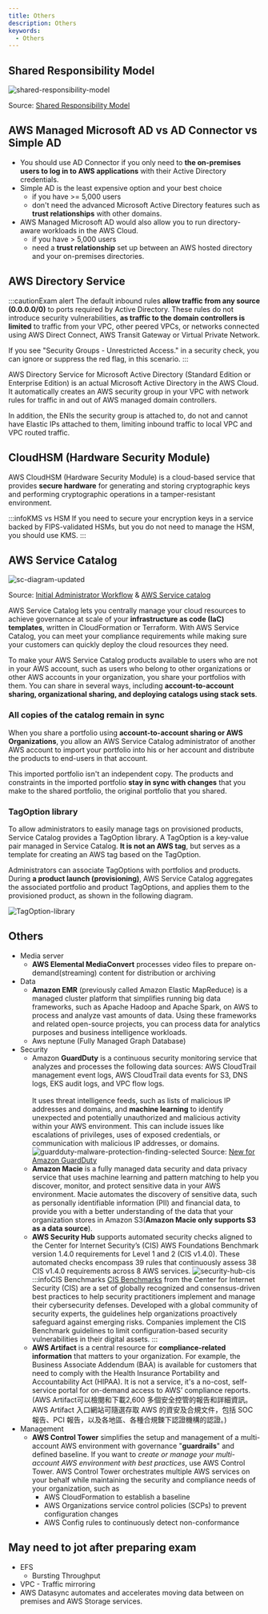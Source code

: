 ```yaml
---
title: Others
description: Others
keywords:
  - Others
---
```


## Shared Responsibility Model

![shared-responsibility-model](/img/aws/other/shared-responsibility-model.jpg)

Source: [Shared Responsibility Model](https://aws.amazon.com/compliance/shared-responsibility-model/)

## AWS Managed Microsoft AD vs AD Connector vs Simple AD

- You should use AD Connector if you only need to **the on-premises users to log in to AWS applications** with their Active Directory credentials.
- Simple AD is the least expensive option and your best choice 
  - if you have >= 5,000 users
  - don't need the advanced Microsoft Active Directory features such as **trust relationships** with other domains.
- AWS Managed Microsoft AD would also allow you to run directory-aware workloads in the AWS Cloud. 
  - if you have > 5,000 users 
  - need a **trust relationship** set up between an AWS hosted directory and your on-premises directories.

## AWS Directory Service

:::cautionExam alert
The default inbound rules **allow traffic from any source (0.0.0.0/0)** to ports required by Active Directory. These rules do not introduce security vulnerabilities, **as traffic to the domain controllers is limited** to traffic from your VPC, other peered VPCs, or networks connected using AWS Direct Connect, AWS Transit Gateway or Virtual Private Network. 

If you see "Security Groups - Unrestricted Access." in a security check, you can ignore or suppress the red flag, in this scenario.
:::

AWS Directory Service for Microsoft Active Directory (Standard Edition or Enterprise Edition) is an actual Microsoft Active Directory in the AWS Cloud. It automatically creates an AWS security group in your VPC with network rules for traffic in and out of AWS managed domain controllers. 

In addition, the ENIs the security group is attached to, do not and cannot have Elastic IPs attached to them, limiting inbound traffic to local VPC and VPC routed traffic.

## CloudHSM (Hardware Security Module)

AWS CloudHSM (Hardware Security Module) is a cloud-based service that provides **secure hardware** for generating and storing cryptographic keys and performing cryptographic operations in a tamper-resistant environment.

:::infoKMS vs HSM
If you need to secure your encryption keys in a service backed by FIPS-validated HSMs, but you do not need to manage the HSM, you should use KMS.
:::

##  AWS Service Catalog

![sc-diagram-updated](/img/aws/other/sc-diagram-updated.png)

Source: [Initial Administrator Workflow](https://docs.aws.amazon.com/servicecatalog/latest/adminguide/what-is_concepts.html) & [AWS Service catalog](https://aws.amazon.com/servicecatalog/)

AWS Service Catalog lets you centrally manage your cloud resources to achieve governance at scale of your **infrastructure as code (IaC) templates**, written in CloudFormation or Terraform. With AWS Service Catalog, you can meet your compliance requirements while making sure your customers can quickly deploy the cloud resources they need.

To make your AWS Service Catalog products available to users who are not in your AWS account, such as users who belong to other organizations or other AWS accounts in your organization, you share your portfolios with them. You can share in several ways, including **account-to-account sharing, organizational sharing, and deploying catalogs using stack sets**.

### All copies of the catalog remain in sync

When you share a portfolio using **account-to-account sharing or AWS Organizations**, you allow an AWS Service Catalog administrator of another AWS account to import your portfolio into his or her account and distribute the products to end-users in that account.

This imported portfolio isn't an independent copy. The products and constraints in the imported portfolio **stay in sync with changes** that you make to the shared portfolio, the original portfolio that you shared. 


### TagOption library

To allow administrators to easily manage tags on provisioned products, Service Catalog provides a TagOption library. A TagOption is a key-value pair managed in Service Catalog. **It is not an AWS tag**, but serves as a template for creating an AWS tag based on the TagOption.

Administrators can associate TagOptions with portfolios and products. During **a product launch (provisioning)**, AWS Service Catalog aggregates the associated portfolio and product TagOptions, and applies them to the provisioned product, as shown in the following diagram.

![TagOption-library](/img/aws/other/TagOption-library.png)

## Others

- Media server
  - **AWS Elemental MediaConvert** processes video files to prepare on-demand(streaming) content for distribution or archiving
- Data
  - **Amazon EMR** (previously called Amazon Elastic MapReduce) is a managed cluster platform that simplifies running big data frameworks, such as Apache Hadoop and Apache Spark, on AWS to process and analyze vast amounts of data. Using these frameworks and related open-source projects, you can process data for analytics purposes and business intelligence workloads. 
  - Aws neptune (Fully Managed Graph Database)
- Security
  - Amazon **GuardDuty** is a continuous security monitoring service that analyzes and processes the following data sources: AWS CloudTrail management event logs, AWS CloudTrail data events for S3, DNS logs, EKS audit logs, and VPC flow logs. <br/><br/>
  It uses threat intelligence feeds, such as lists of malicious IP addresses and domains, and **machine learning** to identify unexpected and potentially unauthorized and malicious activity within your AWS environment. This can include issues like escalations of privileges, uses of exposed credentials, or communication with malicious IP addresses, or domains.
  ![guardduty-malware-protection-finding-selected](/img/aws/other/guardduty-malware-protection-finding-selected.png)
  Source: [New for Amazon GuardDuty](https://aws.amazon.com/blogs/aws/new-for-amazon-guardduty-malware-detection-for-amazon-ebs-volumes/)
  - **Amazon Macie** is a fully managed data security and data privacy service that uses machine learning and pattern matching to help you discover, monitor, and protect sensitive data in your AWS environment. Macie automates the discovery of sensitive data, such as personally identifiable information (PII) and financial data, to provide you with a better understanding of the data that your organization stores in Amazon S3(**Amazon Macie only supports S3 as a data source**).
  - **AWS Security Hub** supports automated security checks aligned to the Center for Internet Security’s (CIS) AWS Foundations Benchmark version 1.4.0 requirements for Level 1 and 2 (CIS v1.4.0). These automated checks encompass 39 rules that continuously assess 38 CIS v1.4.0 requirements across 8 AWS services. 
  ![security-hub-cis](/img/aws/other/security-hub-cis.png) 
  :::infoCIS Benchmarks
  [CIS Benchmarks](https://www.cisecurity.org/cis-benchmarks/) from the Center for Internet Security (CIS) are a set of globally recognized and consensus-driven best practices to help security practitioners implement and manage their cybersecurity defenses. Developed with a global community of security experts, the guidelines help organizations proactively safeguard against emerging risks. Companies implement the CIS Benchmark guidelines to limit configuration-based security vulnerabilities in their digital assets.
  :::
  - **AWS Artifact** is a central resource for **compliance-related information** that matters to your organization. For example, the Business Associate Addendum (BAA) is available for customers that need to comply with the Health Insurance Portability and Accountability Act (HIPAA). It is not a service, it's a no-cost, self-service portal for on-demand access to AWS’ compliance reports. (AWS Artifact可以檢閱和下載2,600 多個安全控管的報告和詳細資訊。AWS Artifact 入口網站可隨選存取 AWS 的資安及合規文件，包括 SOC 報告、PCI 報告，以及各地區、各種合規鍊下認證機構的認證。)
- Management
  - **AWS Control Tower**  simplifies the setup and management of a multi-account AWS environment with governance "**guardrails**" and defined baseline. If you want to *create or manage your multi-account AWS environment with best practices*, use AWS Control Tower. AWS Control Tower orchestrates multiple AWS services on your behalf while maintaining the security and compliance needs of your organization, such as 
    - AWS CloudFormation to establish a baseline
    - AWS Organizations service control policies (SCPs) to prevent configuration changes
    - AWS Config rules to continuously detect non-conformance


## May need to jot after preparing exam

- EFS
  - Bursting Throughput
- VPC - Traffic mirroring
- AWS Datasync automates and accelerates moving data between on premises and AWS Storage services.